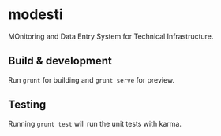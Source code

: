 # modesti

MOnitoring and Data Entry System for Technical Infrastructure.

## Build & development

Run `grunt` for building and `grunt serve` for preview.

## Testing

Running `grunt test` will run the unit tests with karma.